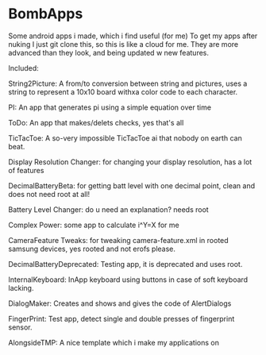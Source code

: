 # BombApps
Some android apps i made, which i find useful (for me)
To get my apps after nuking I just git clone this, so this is like a cloud for me.
They are more advanced than they look, and being updated w new features.

Included:

String2Picture: A from/to conversion between string and pictures, uses a string to represent a 10x10 board withxa color code to each character.

PI: An app that generates pi using a simple equation over time

ToDo: An app that makes/delets checks, yes that's all

TicTacToe: A so-very impossible TicTacToe ai that nobody on earth can beat.

Display Resolution Changer: for changing your display resolution, has a lot of features

DecimalBatteryBeta: for getting batt level with one decimal point, clean and does not need root at all!

Battery Level Changer: do u need an explanation? needs root

Complex Power: some app to calculate i^Y=X for me

CameraFeature Tweaks: for tweaking camera-feature.xml in rooted samsung devices, yes rooted and not erofs please.

DecimalBatteryDeprecated: Testing app, it is deprecated and uses root.

InternalKeyboard: InApp keyboard using buttons in case of soft keyboard lacking.

DialogMaker: Creates and shows and gives the code of AlertDialogs

FingerPrint: Test app, detect single and double presses of fingerprint sensor.

AlongsideTMP: A nice template which i make my applications on
